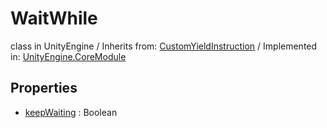 # WaitWhile
class in UnityEngine
 / Inherits from: <a href="https://docs.unity3d.com/6000.0/Documentation/ScriptReference/CustomYieldInstruction.html">CustomYieldInstruction</a> / Implemented in: <a href="https://docs.unity3d.com/6000.0/Documentation/ScriptReference/UnityEngine.CoreModule.html">UnityEngine.CoreModule</a>
## Properties
- <a href="https://docs.unity3d.com/6000.0/Documentation/ScriptReference/WaitWhile-keepWaiting.html">keepWaiting</a> : Boolean
